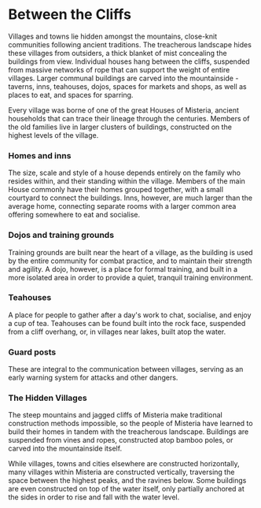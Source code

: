 # Between the Cliffs

Villages and towns lie hidden amongst the mountains, close-knit communities following ancient traditions. The treacherous landscape hides these villages from outsiders, a thick blanket of mist concealing the buildings from view. Individual houses hang between the cliffs, suspended from massive networks of rope that can support the weight of entire villages. Larger communal buildings are carved into the mountainside - taverns, inns, teahouses, dojos, spaces for markets and shops, as well as places to eat, and spaces for sparring.

Every village was borne of one of the great Houses of Misteria, ancient households that can trace their lineage through the centuries. Members of the old families live in larger clusters of buildings, constructed on the highest levels of the village.

### Homes and inns
The size, scale and style of a house depends entirely on the family who resides within, and their standing within the village. Members of the main House commonly have their homes grouped together, with a small courtyard to connect the buildings. Inns, however, are much larger than the average home, connecting separate rooms with a larger common area offering somewhere to eat and socialise.

### Dojos and training grounds
Training grounds are built near the heart of a village, as the building is used by the entire community for combat practice, and to maintain their strength and agility. A dojo, however, is a place for formal training, and built in a more isolated area in order to provide a quiet, tranquil training environment.

### Teahouses
A place for people to gather after a day's work to chat, socialise, and enjoy a cup of tea. Teahouses can be found built into the rock face, suspended from a cliff overhang, or, in villages near lakes, built atop the water.

### Guard posts
These are integral to the communication between villages, serving as an early warning system for attacks and other dangers.

### The Hidden Villages
The steep mountains and jagged cliffs of Misteria make traditional construction methods impossible, so the people of Misteria have learned to build their homes in tandem with the treacherous landscape. Buildings are suspended from vines and ropes, constructed atop bamboo poles, or carved into the mountainside itself.

While villages, towns and cities elsewhere are constructed horizontally, many villages within Misteria are constructed vertically, traversing the space between the highest peaks, and the ravines below. Some buildings are even constructed on top of the water itself, only partially anchored at the sides in order to rise and fall with the water level.
